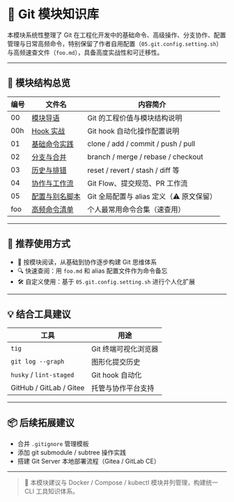 # 🔧 Git 模块知识库

本模块系统性整理了 Git 在工程化开发中的基础命令、高级操作、分支协作、配置管理与日常高频命令，特别保留了作者自用配置（`05.git.config.setting.sh`）与高频速查文件（`foo.md`），具备高度实战性和可迁移性。

---

## 📘 模块结构总览

| 编号 | 文件名                                       | 内容简介                                |
| ---- | -------------------------------------------- | --------------------------------------- |
| 00   | [模块导语](./00-overview-git.md)             | Git 的工程价值与模块结构说明            |
| 00h  | [Hook 实战](./00.hook.md)                    | Git hook 自动化操作配置说明             |
| 01   | [基础命令实践](./01-basic-usage.md)          | clone / add / commit / push / pull      |
| 02   | [分支与合并](./02-branch-merge.md)           | branch / merge / rebase / checkout      |
| 03   | [历史与排错](./03-history-troubleshoot.md)   | reset / revert / stash / diff 等        |
| 04   | [协作与工作流](./04-workflow.md)             | Git Flow、提交规范、PR 工作流           |
| 05   | [配置与别名脚本](./05.git.config.setting.sh) | Git 全局配置与 alias 定义（⚠️ 原文保留） |
| foo  | [高频命令清单](./foo.md)                     | 个人最常用命令合集（速查用）            |

---

## 🧰 推荐使用方式

- 📖 按模块阅读，从基础到协作逐步构建 Git 思维体系
- 🔍 快速查阅：用 `foo.md` 和 alias 配置文件作为命令备忘
- 🛠️ 自定义使用：基于 `05.git.config.setting.sh` 进行个人化扩展

---

## 💡 结合工具建议

| 工具                    | 用途                 |
| ----------------------- | -------------------- |
| `tig`                   | Git 终端可视化浏览器 |
| `git log --graph`       | 图形化提交历史       |
| `husky` / `lint-staged` | Git hook 自动化      |
| GitHub / GitLab / Gitee | 托管与协作平台支持   |

---

## 📦 后续拓展建议

- 合并 `.gitignore` 管理模板
- 添加 git submodule / subtree 操作实践
- 搭建 Git Server 本地部署流程（Gitea / GitLab CE）

---

> 📁 本模块建议与 Docker / Compose / kubectl 模块并列管理，构建统一 CLI 工具知识体系。
